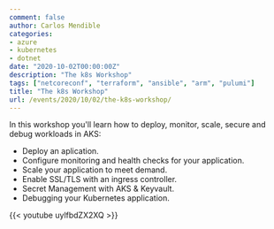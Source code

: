 ```yaml
---
comment: false
author: Carlos Mendible
categories:
- azure
- kubernetes
- dotnet
date: "2020-10-02T00:00:00Z"
description: "The k8s Workshop"
tags: ["netcoreconf", "terraform", "ansible", "arm", "pulumi"]
title: "The k8s Workshop"
url: /events/2020/10/02/the-k8s-workshop/
---
```


In this workshop you'll learn how to deploy, monitor, scale, secure and debug workloads in AKS:
- Deploy an aplication.
- Configure monitoring and health checks for your application.
- Scale your application to meet demand.
- Enable SSL/TLS with an ingress controller.
- Secret Management with AKS & Keyvault.
- Debugging your Kubernetes application.

{{< youtube uylfbdZX2XQ >}}